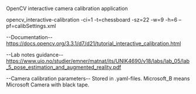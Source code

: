 OpenCV interactive camera calibration application

opencv_interactive-calibration -ci=1 -t=chessboard -sz=22 -w=9 -h=6 –pf=calibSettings.xml


--Documentation--
https://docs.opencv.org/3.3.1/d7/d21/tutorial_interactive_calibration.html

--Lab notes guidance--
https://www.uio.no/studier/emner/matnat/its/UNIK4690/v18/labs/lab_05/lab_5_pose_estimation_and_augmented_reality.pdf

--Camera calibration parameters--
Stored in .yaml-files. Microsoft_B means Microsoft Camera with black tape.